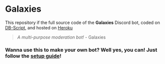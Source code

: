 # Galaxies
This repository if the full source code of the **Galaxies** Discord bot, coded on [DB-Script](https://www.db-script.xyz), and hosted on [Heroku](https://heroku.com)
> *A multi-purpose moderation bot!* - Galaxies

### Wanna use this to make your own bot? Well yes, you can! Just follow the [setup guide](https://github.com/Galaxies-Bot/Galaxies/wiki/Setup)!
